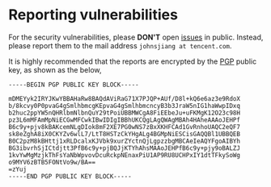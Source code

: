 # Reporting vulnerabilities

For the security vulnerabilities, please **DON'T** open [issues] in public. Instead, please report them to the mail address `johnsjiang at tencent.com`.

It is highly recommended that the reports are encrypted by the [PGP] public key, as shown as the below,

```
-----BEGIN PGP PUBLIC KEY BLOCK-----

mDMEYyk2IRYJKwYBBAHaRw8BAQdAViRaG71X7PJQP+AUf/D8l+kQ6e6az3e9RdoX
b/8kcvy0P0pvaG4gSmlhbmcgKEpvaG4gSmlhbmcncyB3b3JraW5nIG1haWwpIDxq
b2huc2ppYW5nQHRlbmNlbnQuY29tPoiUBBMWCgA8FiEEbeJu+uFKMgK12O23c98H
pz3L6mMFAmMpNiECGwMFCwkIBwIDIgIBBhUKCQgLAgQWAgMBAh4HAheAAAoJEHPf
B6c9y+pjv8kBAKcemNLgDIok8mF2XE7PG0wNS7zBxXKHFCAd1GvRnhoUAQC2eQF7
sk8eZghA8iX0CKYZv6wlL7/LtT8HSTzCkYHgALg4BGMpNiESCisGAQQBl1UBBQEB
B0C2pzM8kBHttj1xRLDcalxKJVbk9xurZYctnQjLgpzzbgMBCAeIeAQYFgoAIBYh
BG3ibvrhSjICtdjtt3PfB6c9y+pjBQJjKTYhAhsMAAoJEHPfB6c9y+pjy9oBALZJ
1kvYwMgMzjkThFsYaNbWpvovDcuRckpNEnaxPiU1AP9RU8UCHPxIY1dtTFkySoWg
o9MYV6zBTB5FONtVo9w/BA==
=zYuj
-----END PGP PUBLIC KEY BLOCK-----
```


[issues]:
<https://github.com/Tencent/TencentKonaSMSuite/issues>

[PGP]:
<https://en.wikipedia.org/wiki/Pretty_Good_Privacy>
